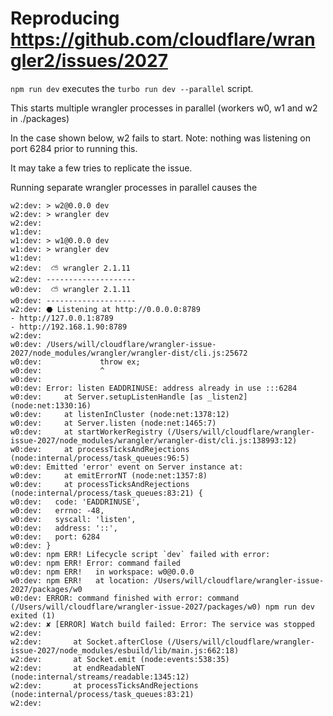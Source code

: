 # Reproducing https://github.com/cloudflare/wrangler2/issues/2027

`npm run dev` executes the `turbo run dev --parallel` script.

This starts multiple wrangler processes in parallel (workers w0, w1 and w2 in ./packages)

In the case shown below, w2 fails to start. Note: nothing was listening on port 6284 prior to running this.

It may take a few tries to replicate the issue. 

Running separate wrangler processes in parallel causes the 

```shell
w2:dev: > w2@0.0.0 dev
w2:dev: > wrangler dev
w2:dev: 
w1:dev: 
w1:dev: > w1@0.0.0 dev
w1:dev: > wrangler dev
w1:dev: 
w2:dev:  ⛅️ wrangler 2.1.11 
w2:dev: --------------------
w0:dev:  ⛅️ wrangler 2.1.11 
w0:dev: --------------------
w2:dev: ⬣ Listening at http://0.0.0.0:8789
- http://127.0.0.1:8789
- http://192.168.1.90:8789
w2:dev: 
w0:dev: /Users/will/cloudflare/wrangler-issue-2027/node_modules/wrangler/wrangler-dist/cli.js:25672
w0:dev:             throw ex;
w0:dev:             ^
w0:dev: 
w0:dev: Error: listen EADDRINUSE: address already in use :::6284
w0:dev:     at Server.setupListenHandle [as _listen2] (node:net:1330:16)
w0:dev:     at listenInCluster (node:net:1378:12)
w0:dev:     at Server.listen (node:net:1465:7)
w0:dev:     at startWorkerRegistry (/Users/will/cloudflare/wrangler-issue-2027/node_modules/wrangler/wrangler-dist/cli.js:138993:12)
w0:dev:     at processTicksAndRejections (node:internal/process/task_queues:96:5)
w0:dev: Emitted 'error' event on Server instance at:
w0:dev:     at emitErrorNT (node:net:1357:8)
w0:dev:     at processTicksAndRejections (node:internal/process/task_queues:83:21) {
w0:dev:   code: 'EADDRINUSE',
w0:dev:   errno: -48,
w0:dev:   syscall: 'listen',
w0:dev:   address: '::',
w0:dev:   port: 6284
w0:dev: }
w0:dev: npm ERR! Lifecycle script `dev` failed with error: 
w0:dev: npm ERR! Error: command failed 
w0:dev: npm ERR!   in workspace: w0@0.0.0 
w0:dev: npm ERR!   at location: /Users/will/cloudflare/wrangler-issue-2027/packages/w0 
w0:dev: ERROR: command finished with error: command (/Users/will/cloudflare/wrangler-issue-2027/packages/w0) npm run dev exited (1)
w2:dev: ✘ [ERROR] Watch build failed: Error: The service was stopped
w2:dev: 
w2:dev:       at Socket.afterClose (/Users/will/cloudflare/wrangler-issue-2027/node_modules/esbuild/lib/main.js:662:18)
w2:dev:       at Socket.emit (node:events:538:35)
w2:dev:       at endReadableNT (node:internal/streams/readable:1345:12)
w2:dev:       at processTicksAndRejections (node:internal/process/task_queues:83:21)
w2:dev: 
```